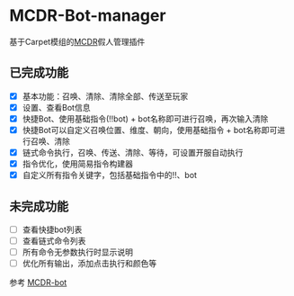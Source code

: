 # MCDR-Bot-manager
基于Carpet模组的[MCDR](https://github.com/Fallen-Breath/MCDReforged)假人管理插件


## 已完成功能

* [x] 基本功能：召唤、清除、清除全部、传送至玩家
* [x] 设置、查看Bot信息
* [x] 快捷Bot、使用基础指令(!!bot) + bot名称即可进行召唤，再次输入清除
* [x] 快捷Bot可以自定义召唤位置、维度、朝向，使用基础指令 + bot名称即可进行召唤、清除
* [x] 链式命令执行，召唤、传送、清除、等待，可设置开服自动执行
* [x] 指令优化，使用简易指令构建器
* [x] 自定义所有指令关键字，包括基础指令中的!!、bot

## 未完成功能

* [ ] 查看快捷bot列表
* [ ] 查看链式命令列表
* [ ] 所有命令无参数执行时显示说明
* [ ] 优化所有输出，添加点击执行和颜色等

参考
[MCDR-bot](https://github.com/MCDReforged/MCDR-bot)
